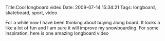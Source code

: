 Title:Cool longboard video
Date: 2009-07-14 15:34:21
Tags: longboard, skateboard, sport, video

For a while now I have been thinking about buying along board. It looks a like
a lot of fun and I am sure it will improve my snowboarding. For some
inspiration, here is one amazing longboard video

